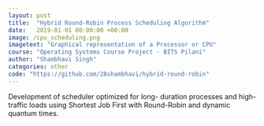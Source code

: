```yaml
---
layout: post
title:  "Hybrid Round-Robin Process Scheduling Algorithm"
date:   2019-01-01 00:00:00 +00:00
image: /cpu_scheduling.png
imagetext: "Graphical representation of a Processor or CPU"
course: "Operating Systems Course Project - BITS Pilani"
author: "Shambhavi Singh"
categories: other
code: "https://github.com/28shambhavi/hybrid-round-robin"
---
```

Development of scheduler optimized for long-
duration processes and high-traffic loads using Shortest Job First with Round-Robin and dynamic quantum times.